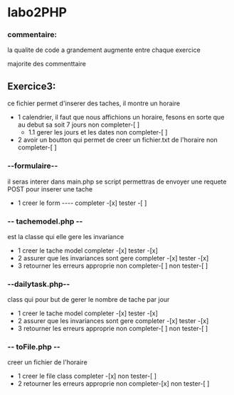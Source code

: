 # labo2PHP
### commentaire:
la qualite de code a grandement augmente entre chaque exercice

majorite des commenttaire 

## Exercice3:
ce fichier permet d'inserer des taches, il montre un horaire
- 1 calendrier, il faut que nous affichions un horaire, fesons en sorte que au debut sa soit 7 jours      non completer-[ ] 
  - 1.1 gerer les jours et les dates                                                                       non completer-[ ] 
- 2 avoir un boutton qui permet de creer un fichier.txt de l'horaire                                      non completer-[ ] 

### --formulaire--
il seras interer dans main.php se script permettras de envoyer une requete POST pour inserer une tache 
- 1 creer le form ----                                                                                    completer    -[x]    tester    -[ ]

### -- tachemodel.php -- 
est la classe qui elle gere les invariance                                                            
- 1 creer le tache model                                                                                  completer    -[x]    tester    -[x] 
- 2 assurer que les invariances sont gere                                                                 completer    -[x]    tester    -[x] 
- 3 retourner les erreurs approprie                                                                       non completer-[ ]    non tester-[ ] 


### --dailytask.php--
class qui pour but de gerer le nombre de tache par jour                                                  
- 1 creer le tache model                                                                                  completer    -[x]    tester     -[x] 
- 2 assurer que les invariances sont gere                                                                 completer    -[x]    tester     -[x] 
- 3 retourner les erreurs approprie                                                                       non completer-[ ]     non tester-[ ] 

### -- toFile.php --
creer un fichier de l'horaire                                                                             
- 1 creer le file class                                                                                   completer    -[x]   non tester-[ ] 
- 2 retourner les erreurs approprie                                                                       non completer-[x]   non tester-[ ] 
